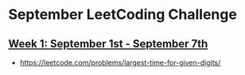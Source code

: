 # September LeetCoding Challenge

## [Week 1: September 1st - September 7th](https://leetcode.com/explore/challenge/card/september-leetcoding-challenge/554/week-1-september-1st-september-7th)
- https://leetcode.com/problems/largest-time-for-given-digits/

